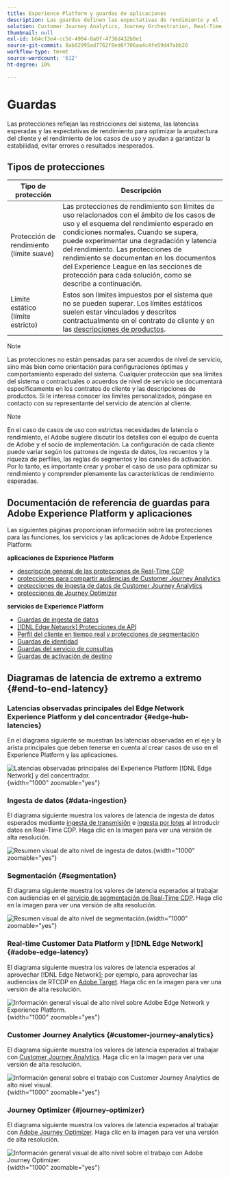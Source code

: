 ```yaml
---
title: Experience Platform y guardas de aplicaciones
description: Las guardas definen las expectativas de rendimiento y el impacto para los componentes y servicios dentro de Adobe Experience Platform y las aplicaciones
solution: Customer Journey Analytics, Journey Orchestration, Real-Time Customer Data Platform
thumbnail: null
exl-id: b64cf3e4-cc5d-4984-8a0f-4736d432b8e1
source-git-commit: 8ab82995ad7762f8ed6f706aa4c4fe59d47abb20
workflow-type: tm+mt
source-wordcount: '612'
ht-degree: 10%

---
```



# Guardas

Las protecciones reflejan las restricciones del sistema, las latencias esperadas y las expectativas de rendimiento para optimizar la arquitectura del cliente y el rendimiento de los casos de uso y ayudan a garantizar la estabilidad, evitar errores o resultados inesperados.

## Tipos de protecciones

| Tipo de protección | Descripción |
|---|---|
| Protección de rendimiento (límite suave) | Las protecciones de rendimiento son límites de uso relacionados con el ámbito de los casos de uso y el esquema del rendimiento esperado en condiciones normales. Cuando se supera, puede experimentar una degradación y latencia del rendimiento. Las protecciones de rendimiento se documentan en los documentos del Experience League en las secciones de protección para cada solución, como se describe a continuación. |
| Límite estático (límite estricto) | Estos son límites impuestos por el sistema que no se pueden superar. Los límites estáticos suelen estar vinculados y descritos contractualmente en el contrato de cliente y en las [descripciones de productos](https://helpx.adobe.com/legal/product-descriptions.html). |

>[!NOTE]
>
> Las protecciones no están pensadas para ser acuerdos de nivel de servicio, sino más bien como orientación para configuraciones óptimas y comportamiento esperado del sistema. Cualquier protección que sea límites del sistema o contractuales o acuerdos de nivel de servicio se documentará específicamente en los contratos de cliente y las descripciones de productos. Si le interesa conocer los límites personalizados, póngase en contacto con su representante del servicio de atención al cliente.

>[!NOTE]
>
> En el caso de casos de uso con estrictas necesidades de latencia o rendimiento, el Adobe sugiere discutir los detalles con el equipo de cuenta de Adobe y el socio de implementación. La configuración de cada cliente puede variar según los patrones de ingesta de datos, los recuentos y la riqueza de perfiles, las reglas de segmentos y los canales de activación. Por lo tanto, es importante crear y probar el caso de uso para optimizar su rendimiento y comprender plenamente las características de rendimiento esperadas.

## Documentación de referencia de guardas para Adobe Experience Platform y aplicaciones

Las siguientes páginas proporcionan información sobre las protecciones para las funciones, los servicios y las aplicaciones de Adobe Experience Platform:

**aplicaciones de Experience Platform**

* [descripción general de las protecciones de Real-Time CDP](https://experienceleague.adobe.com/docs/experience-platform/rtcdp/guardrails/overview.html)
* [protecciones para compartir audiencias de Customer Journey Analytics](https://experienceleague.adobe.com/docs/analytics-platform/using/cja-components/audiences/publish.html#latency)
* [protecciones de ingesta de datos de Customer Journey Analytics](https://experienceleague.adobe.com/docs/experience-platform/sources/connectors/adobe-applications/analytics.html#what-is-the-expected-latency-for-analytics-data-on-platform%3F)
* [protecciones de Journey Optimizer](https://experienceleague.adobe.com/docs/journey-optimizer/using/get-started/guardrails.html)

**servicios de Experience Platform**

* [Guardas de ingesta de datos](https://experienceleague.adobe.com/docs/experience-platform/ingestion/guardrails.html)
* [[!DNL Edge Network] Protecciones de API](https://experienceleague.adobe.com/docs/experience-platform/edge-network-server-api/guardrails.html)
* [Perfil del cliente en tiempo real y protecciones de segmentación](https://experienceleague.adobe.com/docs/experience-platform/profile/guardrails.html?lang=es)
* [Guardas de identidad](https://experienceleague.adobe.com/docs/experience-platform/identity/guardrails.html?lang=es)
* [Guardas del servicio de consultas](https://experienceleague.adobe.com/docs/experience-platform/query/guardrails.html?lang=es)
* [Guardas de activación de destino](https://experienceleague.adobe.com/docs/experience-platform/destinations/guardrails.html?lang=es)

## Diagramas de latencia de extremo a extremo {#end-to-end-latency}

### Latencias observadas principales del Edge Network Experience Platform y del concentrador {#edge-hub-latencies}

En el diagrama siguiente se muestran las latencias observadas en el eje y la arista principales que deben tenerse en cuenta al crear casos de uso en el Experience Platform y las aplicaciones.

![Latencias observadas principales del Experience Platform [!DNL Edge Network] y del concentrador.](/help/blueprints/experience-platform/deployment/assets/aep_edge_hub_latency_v1.svg "Latencias observadas principales del Edge Network Experience Platform y el concentrador"){width="1000" zoomable="yes"}

### Ingesta de datos {#data-ingestion}

El diagrama siguiente muestra los valores de latencia de ingesta de datos esperados mediante [ingesta de transmisión](https://experienceleague.adobe.com/docs/experience-platform/ingestion/streaming/overview.html) e [ingesta por lotes](https://experienceleague.adobe.com/docs/experience-platform/ingestion/batch/getting-started.html?lang=es) al introducir datos en Real-Time CDP. Haga clic en la imagen para ver una versión de alta resolución.

![Resumen visual de alto nivel de ingesta de datos.](/help/blueprints/experience-platform/deployment/assets/aep_data_flow_guardrails.svg "Valores de latencia e información general visual de alto nivel de ingesta de datos"){width="1000" zoomable="yes"}

### Segmentación {#segmentation}

El diagrama siguiente muestra los valores de latencia esperados al trabajar con audiencias en el [servicio de segmentación de Real-Time CDP](https://experienceleague.adobe.com/docs/experience-platform/segmentation/home.html?lang=es). Haga clic en la imagen para ver una versión de alta resolución.

![Resumen visual de alto nivel de segmentación.](/help/blueprints/experience-platform/deployment/assets/segmentation_guardrails.svg "Valores de latencia e información general visual de alto nivel de segmentación"){width="1000" zoomable="yes"}

### Real-time Customer Data Platform y [!DNL Edge Network] {#adobe-edge-latency}

El diagrama siguiente muestra los valores de latencia esperados al aprovechar [!DNL Edge Network]; por ejemplo, para aprovechar las audiencias de RTCDP en [Adobe Target](https://experienceleague.adobe.com/docs/experience-platform/destinations/catalog/personalization/adobe-target-connection.html?lang=es). Haga clic en la imagen para ver una versión de alta resolución.

![Información general visual de alto nivel sobre Adobe Edge Network y Experience Platform.](/help/blueprints/experience-platform/deployment/assets/RTCDP_Edge_guardrails.svg "Información general y latencia visual de alto nivel sobre la exportación de audiencias a Adobe Target"){width="1000" zoomable="yes"}

### Customer Journey Analytics     {#customer-journey-analytics}

El diagrama siguiente muestra los valores de latencia esperados al trabajar con [Customer Journey Analytics](https://experienceleague.adobe.com/docs/analytics-platform/using/cja-overview/cja-overview.html?lang=en). Haga clic en la imagen para ver una versión de alta resolución.

![Información general sobre el trabajo con Customer Journey Analytics de alto nivel visual.](/help/blueprints/experience-platform/deployment/assets/CJA_guardrails.svg "Trabajar con valores de latencia y descripción general visual de alto nivel de Customer Journey Analytics"){width="1000" zoomable="yes"}

### Journey Optimizer   {#journey-optimizer}

El diagrama siguiente muestra los valores de latencia esperados al trabajar con [Adobe Journey Optimizer](https://experienceleague.adobe.com/docs/journey-optimizer/using/get-started/get-started.html?lang=en). Haga clic en la imagen para ver una versión de alta resolución.

![Información general visual de alto nivel sobre el trabajo con Adobe Journey Optimizer.](/help/blueprints/experience-platform/deployment/assets/AJO_guardrails.svg "Trabajar con valores de latencia y descripción general visual de alto nivel de Adobe Journey Optimizer"){width="1000" zoomable="yes"}
